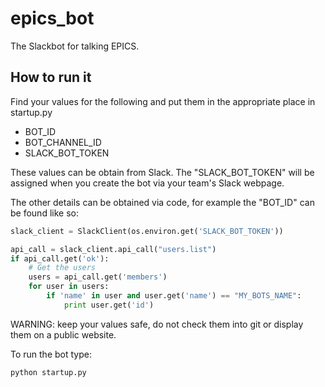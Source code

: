 # epics_bot
The Slackbot for talking EPICS.

## How to run it

Find your values for the following and put them in the appropriate place in startup.py

* BOT_ID
* BOT_CHANNEL_ID
* SLACK_BOT_TOKEN

These values can be obtain from Slack. The "SLACK_BOT_TOKEN" will be assigned when you create the bot via your team's Slack webpage.

The other details can be obtained via code, for example the "BOT_ID" can be found like so:

```python
slack_client = SlackClient(os.environ.get('SLACK_BOT_TOKEN'))

api_call = slack_client.api_call("users.list")
if api_call.get('ok'):
    # Get the users
    users = api_call.get('members')
    for user in users:
        if 'name' in user and user.get('name') == "MY_BOTS_NAME":
            print user.get('id')
```

WARNING: keep your values safe, do not check them into git or display them on a public website.

To run the bot type:
```
python startup.py
```
